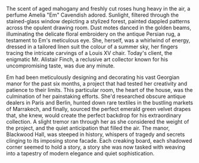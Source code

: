 The scent of aged mahogany and freshly cut roses hung heavy in the air, a perfume Amelia "Em" Cavendish adored.  Sunlight, filtered through the stained-glass window depicting a stylized forest, painted dappled patterns across the opulent drawing room.  Dust motes danced in the golden beams, illuminating the delicate floral embroidery on the antique Persian rug, a testament to Em's meticulous eye.  She, herself, was a whirlwind of energy, dressed in a tailored linen suit the colour of a summer sky, her fingers tracing the intricate carvings of a Louis XV chair.  Today's client, the enigmatic Mr. Alistair Finch, a reclusive art collector known for his uncompromising taste, was due any minute.

Em had been meticulously designing and decorating his vast Georgian manor for the past six months, a project that had tested her creativity and patience to their limits.  This particular room, the heart of the house, was the culmination of her painstaking efforts.  She'd researched obscure antique dealers in Paris and Berlin, hunted down rare textiles in the bustling markets of Marrakech, and finally, sourced the perfect emerald green velvet drapes that, she knew, would create the perfect backdrop for his extraordinary collection.  A slight tremor ran through her as she considered the weight of the project, and the quiet anticipation that filled the air. The manor, Blackwood Hall, was steeped in history, whispers of tragedy and secrets clinging to its imposing stone facade.  Each creaking board, each shadowed corner seemed to hold a story, a story she was now tasked with weaving into a tapestry of modern elegance and quiet sophistication.
